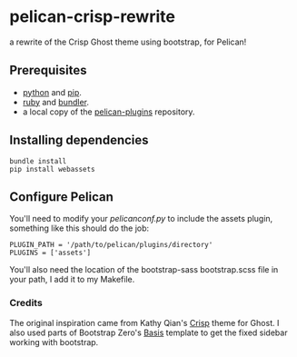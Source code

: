 pelican-crisp-rewrite
=====================

a rewrite of the Crisp Ghost theme using bootstrap, for Pelican!

## Prerequisites

* [python](http://python.org) and [pip](https://pypi.python.org/pypi/pip).
* [ruby](http://ruby-lang.com) and [bundler](http://bundler.io).
* a local copy of the [pelican-plugins](https://github.com/getpelican/pelican-plugins) repository.

## Installing dependencies

```
bundle install
pip install webassets
```

## Configure Pelican

You'll need to modify your *pelicanconf.py* to include the assets plugin, something like this should do the job:

```
PLUGIN_PATH = '/path/to/pelican/plugins/directory'
PLUGINS = ['assets']
```

You'll also need the location of the bootstrap-sass bootstrap.scss file in your path, I add it to my Makefile.

### Credits

The original inspiration came from Kathy Qian's [Crisp](https://github.com/kathyqian/crisp-ghost-theme) theme for Ghost.
I also used parts of Bootstrap Zero's [Basis](http://www.bootstrapzero.com/bootstrap-template/basis) template to get the fixed sidebar working with bootstrap.
